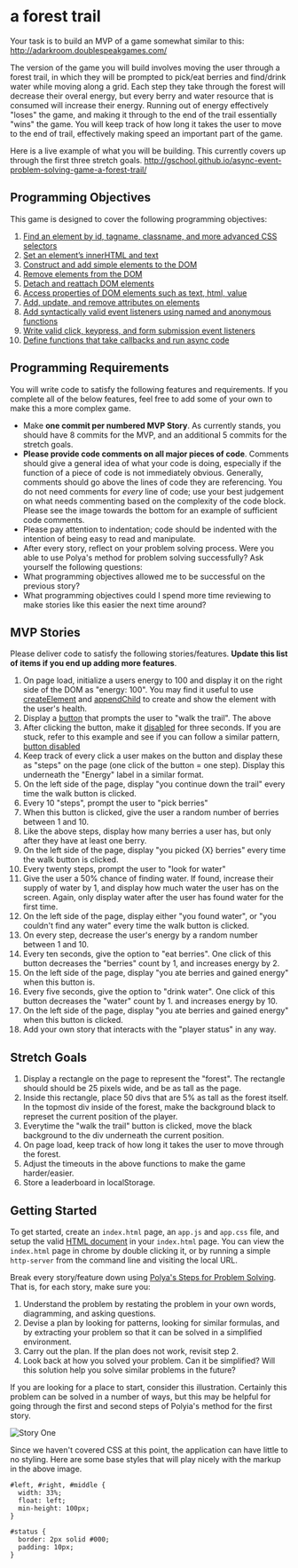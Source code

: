 # a forest trail

Your task is to build an MVP of a game somewhat similar to this: http://adarkroom.doublespeakgames.com/

The version of the game you will build involves moving the user through a forest trail, in which they will be prompted to pick/eat berries and find/drink water while moving along a grid. Each step they take through the forest will decrease their overal energy, but every berry and water resource that is consumed will increase their energy. Running out of energy effectively "loses" the game, and making it through to the end of the trail essentially "wins" the game. You will keep track of how long it takes the user to move to the end of trail, effectively making speed an important part of the game.

Here is a live example of what you will be building. This currently covers up through the first three stretch goals. http://gschool.github.io/async-event-problem-solving-game-a-forest-trail/

## Programming Objectives

This game is designed to cover the following programming objectives:

1.  [Find an element by id, tagname, classname, and more advanced CSS selectors](https://students.galvanize.com/objectives/180)
1.  [Set an element’s innerHTML and text](https://students.galvanize.com/objectives/181)
1.  [Construct and add simple elements to the DOM](https://students.galvanize.com/objectives/182)
1.  [Remove elements from the DOM](https://students.galvanize.com/objectives/183)
1.  [Detach and reattach DOM elements](https://students.galvanize.com/objectives/184)
1.  [Access properties of DOM elements such as text, html, value](https://students.galvanize.com/objectives/185)
1.  [Add, update, and remove attributes on elements](https://students.galvanize.com/objectives/187)
1.  [Add syntactically valid event listeners using named and anonymous functions](https://students.galvanize.com/objectives/204)
1.  [Write valid click, keypress, and form submission event listeners](https://students.galvanize.com/objectives/212)
1.  [Define functions that take callbacks and run async code](https://students.galvanize.com/objectives/1237)

## Programming Requirements

You will write code to satisfy the following features and requirements. If you complete all of the below features, feel free to add some of your own to make this a more complex game.

-  Make **one commit per numbered MVP Story**. As currently stands, you should have 8 commits for the MVP, and an additional 5 commits for the stretch goals.
-  **Please provide code comments on all major pieces of code**. Comments should give a general idea of what your code is doing, especially if the function of a piece of code is not immediately obvious. Generally, comments should go above the lines of code they are referencing. You do not need comments for _every_ line of code; use your best judgement on what needs commenting based on the complexity of the code block. Please see the image towards the bottom for an example of sufficient code comments.
-  Please pay attention to indentation; code should be indented with the intention of being easy to read and manipulate.
-  After every story, reflect on your problem solving process. Were you able to use Polya's method for problem solving successfully? Ask yourself the following questions:
  -  What programming objectives allowed me to be successful on the previous story?
  -  What programming objectives could I spend more time reviewing to make stories like this easier the next time around?

## MVP Stories

Please deliver code to satisfy the following stories/features. **Update this list of items if you end up adding more features**.

1.  On page load, initialize a users energy to 100 and display it on the right side of the DOM as "energy: 100". You may find it useful to use [createElement](https://developer.mozilla.org/en-US/docs/Web/API/Document/createElement) and [appendChild](https://developer.mozilla.org/en-US/docs/Web/API/Node/appendChild) to create and show the element with the user's health.
1.  Display a [button](https://developer.mozilla.org/en-US/docs/Web/HTML/Element/button) that prompts the user to "walk the trail". The above 
  1. After clicking the button, make it [disabled](https://developer.mozilla.org/en-US/docs/Mozilla/Tech/XUL/Attribute/disabled) for three seconds. If you are stuck, refer to this example and see if you can follow a similar pattern, [button disabled](http://jsfiddle.net/z2ad9a6o/)
  1.  Keep track of every click a user makes on the button and display these as "steps" on the page (one click of the button = one step). Display this underneath the "Energy" label in a similar format.
  1.  On the left side of the page, display "you continue down the trail" every time the walk button is clicked.
1.  Every 10 "steps", prompt the user to "pick berries"
  1.  When this button is clicked, give the user a random number of berries between 1 and 10.
  1.  Like the above steps, display how many berries a user has, but only after they have at least one berry.
  1.  On the left side of the page, display "you picked {X} berries" every time the walk button is clicked.
1.  Every twenty steps, prompt the user to "look for water"
  1.  Give the user a 50% chance of finding water. If found, increase their supply of water by 1, and display how much water the user has on the screen. Again, only display water after the user has found water for the first time.
  1.  On the left side of the page, display either "you found water", or "you couldn't find any water" every time the walk button is clicked.
1.  On every step, decrease the user's energy by a random number between 1 and 10.
1.  Every ten seconds, give the option to "eat berries". One click of this button decreases the "berries" count by 1, and increases energy by 2.
  1.  On the left side of the page, display "you ate berries and gained energy" when this button is.
1.  Every five seconds, give the option to "drink water". One click of this button decreases the "water" count by 1. and increases energy by 10.
  1.  On the left side of the page, display "you ate berries and gained energy" when this button is clicked.
1.  Add your own story that interacts with the "player status" in any way.


## Stretch Goals

1.  Display a rectangle on the page to represent the "forest". The rectangle should should be 25 pixels wide, and be as tall as the page.
  1. Inside this rectangle, place 50 divs that are 5% as tall as the forest itself. In the topmost div inside of the forest, make the background black to represet the current position of the player.
1.  Everytime the "walk the trail" button is clicked, move the black background to the div underneath the current position.
1.  On page load, keep track of how long it takes the user to move through the forest.
1.  Adjust the timeouts in the above functions to make the game harder/easier.
1.  Store a leaderboard in localStorage.


## Getting Started

To get started, create an `index.html` page, an `app.js` and `app.css` file, and setup the valid [HTML document](http://www.sitepoint.com/a-minimal-html-document-html5-edition/) in your `index.html` page. You can view the `index.html` page in chrome by double clicking it, or by running a simple `http-server` from the command line and visiting the local URL.

Break every story/feature down using [Polya's Steps for Problem Solving](http://faculty.salisbury.edu/~dccathcart/mathreasoning/polya.html). That is, for each story, make sure you:

1.  Understand the problem by restating the problem in your own words, diagramming, and asking questions.
1.  Devise a plan by looking for patterns, looking for similar formulas, and by extracting your problem so that it can be solved in a simplified environment.
1.  Carry out the plan. If the plan does not work, revisit step 2.
1.  Look back at how you solved your problem. Can it be simplified? Will this solution help you solve similar problems in the future?

If you are looking for a place to start, consider this illustration. Certainly this problem can be solved in a number of ways, but this may be helpful for going through the first and second steps of Polyia's method for the first story.

![Story One](story-1-forest-trail.jpg)


Since we haven't covered CSS at this point, the application can have little to no styling. Here are some base styles that will play nicely with the markup in the above image.

```
#left, #right, #middle {
  width: 33%;
  float: left;
  min-height: 100px;
}

#status {
  border: 2px solid #000;
  padding: 10px;
}
```
